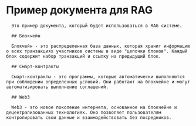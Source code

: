 # Пример документа для RAG
      
      Это пример документа, который будет использоваться в RAG системе.
      
      ## Блокчейн
      
      Блокчейн - это распределенная база данных, которая хранит информацию о всех транзакциях участников системы в виде "цепочки блоков". Каждый блок содержит набор транзакций и ссылку на предыдущий блок.
      
      ## Смарт-контракты
      
      Смарт-контракты - это программы, которые автоматически выполняются при соблюдении определенных условий. Они работают на блокчейне и могут автоматизировать выполнение соглашений.
      
      ## Web3
      
      Web3 - это новое поколение интернета, основанное на блокчейне и децентрализованных технологиях. Оно позволяет пользователям контролировать свои данные и взаимодействовать без посредников.
      